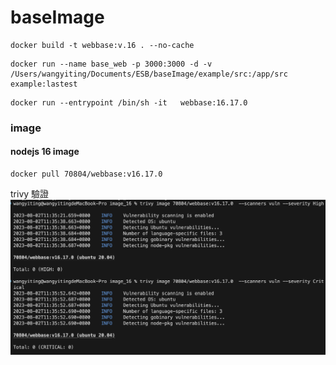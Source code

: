 # baseImage
```
docker build -t webbase:v.16 . --no-cache
```

```
docker run --name base_web -p 3000:3000 -d -v /Users/wangyiting/Documents/ESB/baseImage/example/src:/app/src  example:lastest
```
```
docker run --entrypoint /bin/sh -it   webbase:16.17.0
```
### image
#### nodejs 16 image
```
docker pull 70804/webbase:v16.17.0
```

trivy 驗證
![](/doc/trivy_16.png)


